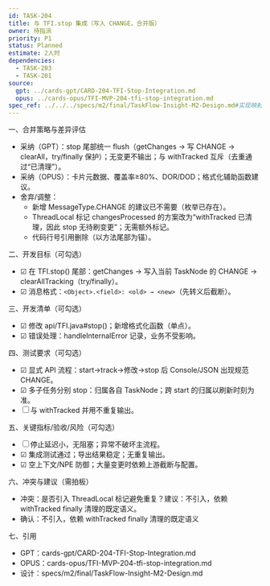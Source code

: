 ```yaml
---
id: TASK-204
title: 与 TFI.stop 集成（写入 CHANGE，合并版）
owner: 待指派
priority: P1
status: Planned
estimate: 2人时
dependencies:
  - TASK-203
  - TASK-201
source:
  gpt: ../cards-gpt/CARD-204-TFI-Stop-Integration.md
  opus: ../cards-opus/TFI-MVP-204-tfi-stop-integration.md
spec_ref: ../../../specs/m2/final/TaskFlow-Insight-M2-Design.md#实现映射与集成点
---
```


一、合并策略与差异评估
- 采纳（GPT）：stop 尾部统一 flush（getChanges → 写 CHANGE → clearAll，try/finally 保护）；无变更不输出；与 withTracked 互斥（去重通过“已清理”）。
- 采纳（OPUS）：卡片元数据、覆盖率≥80%、DOR/DOD；格式化辅助函数建议。
- 舍弃/调整：
  - 新增 MessageType.CHANGE 的建议已不需要（枚举已存在）。
  - ThreadLocal 标记 changesProcessed 的方案改为“withTracked 已清理，因此 stop 无待刷变更”；无需额外标记。
  - 代码行号引用删除（以方法尾部为锚）。

二、开发目标（可勾选）
- ☑ 在 TFI.stop() 尾部：getChanges → 写入当前 TaskNode 的 CHANGE → clearAllTracking（try/finally）。
- ☑ 消息格式：`<Object>.<field>: <old> → <new>`（先转义后截断）。

三、开发清单（可勾选）
- ☑ 修改 api/TFI.java#stop()；新增格式化函数（单点）。
- ☑ 错误处理：handleInternalError 记录，业务不受影响。

四、测试要求（可勾选）
- ☑ 显式 API 流程：start→track→修改→stop 后 Console/JSON 出现规范 CHANGE。
- ☑ 多子任务分别 stop：归属各自 TaskNode；跨 start 的归属以刷新时刻为准。
- ☐ 与 withTracked 并用不重复输出。

五、关键指标/验收/风险（可勾选）
- ☐ 停止延迟小，无阻塞；异常不破坏主流程。
- ☑ 集成测试通过；导出结果稳定；无重复输出。
- ☑ 空上下文/NPE 防御；大量变更时依赖上游截断与配置。

六、冲突与建议（需拍板）
- 冲突：是否引入 ThreadLocal 标记避免重复？建议：不引入，依赖 withTracked finally 清理的既定语义。
- 确认：不引入，依赖 withTracked finally 清理的既定语义

七、引用
- GPT：cards-gpt/CARD-204-TFI-Stop-Integration.md
- OPUS：cards-opus/TFI-MVP-204-tfi-stop-integration.md
- 设计：specs/m2/final/TaskFlow-Insight-M2-Design.md
